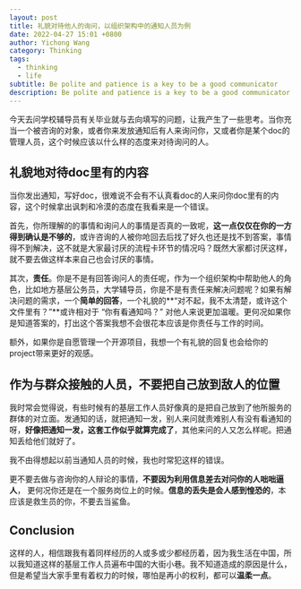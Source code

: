 ```yaml
---
layout: post
title: 礼貌对待他人的询问，以组织架构中的通知人员为例
date: 2022-04-27 15:01 +0800
author: Yichong Wang
category: Thinking
tags: 
  - thinking
  - life
subtitle: Be polite and patience is a key to be a good communicator
description: Be polite and patience is a key to be a good communicator
---
```


今天去问学校辅导员有关毕业就与去向填写的问题，让我产生了一些思考。当你充当一个被咨询的对象，或者你来发放通知后有人来询问你，又或者你是某个doc的管理人员，这个时候应该以什么样的态度来对待询问的人。

## 礼貌地对待doc里有的内容
当你发出通知，写好doc，很难说不会有不认真看doc的人来问你doc里有的内容，这个时候拿出讽刺和冷漠的态度在我看来是一个错误。

首先，你所理解的的事情和询问人的事情是否真的一致呢，**这一点仅仅在你的一方得到确认是不够的**，或许咨询的人被你呛回去后找了好久也还是找不到答案，事情得不到解决，这不就是大家最讨厌的流程卡环节的情况吗？既然大家都讨厌这样，就不要去做这样本来自己也会讨厌的事情。

其次，**责任**。你是不是有回答询问人的责任呢，作为一个组织架构中帮助他人的角色，比如地方基层公务员，大学辅导员，你是不是有责任来解决问题呢？如果有解决问题的需求，一个**简单的回答**，一个礼貌的**“对不起，我不太清楚，或许这个文件里有？”**或许相对于 “你有看通知吗？” 对他人来说更加温暖。更何况如果你是知道答案的，打出这个答案我想不会很花本应该是你责任与工作的时间。

额外，如果你是自愿管理一个开源项目，我想一个有礼貌的回复也会给你的project带来更好的观感。

## 作为与群众接触的人员，不要把自己放到敌人的位置
我时常会觉得说，有些时候有的基层工作人员好像真的是把自己放到了他所服务的群体的对立面。发通知的话，就把通知一发，别人来问就责难别人有没有看通知的呀，**好像把通知一发，这套工作似乎就算完成了**，其他来问的人又怎么样呢。把通知丢给他们就好了。

我不由得想起以前当通知人员的时候，我也时常犯这样的错误。

更不要去做与咨询你的人辩论的事情，**不要因为利用信息差去对问你的人咄咄逼人**， 更何况你还是在一个服务岗位上的时候。**信息的丢失是会人感到惶恐的**，本应该是救生员的你，不要去当鲨鱼。

## Conclusion
这样的人，相信跟我有着同样经历的人或多或少都经历着，因为我生活在中国，所以我知道这样的基层工作人员遍布中国的大街小巷。我不知道造成的原因是什么，但是希望当大家手里有着权力的时候，哪怕是再小的权利，都可以**温柔一点**。
